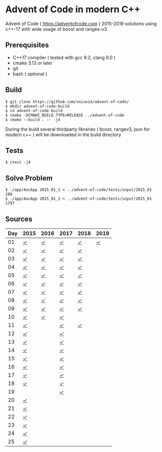 # Advent of Code in modern C++

Advent of Code ( https://adventofcode.com ) 2015-2019 solutions using c++-17 with wide usage of boost and ranges-v3

Prerequisites
-----

* C++17 compiler ( tested with gcc 9.2, clang 9.0 )
* cmake 3.13 or later
* git
* bash ( optional )

Build
-----

    $ git clone https://github.com/voivoid/advent-of-code/
    $ mkdir advent-of-code-build
    $ cd advent-of-code-build
    $ cmake -DCMAKE_BUILD_TYPE=RELEASE ../advent-of-code
    $ cmake --build . -- -j4


During the build several thirdparty libraries ( boost, rangev3, json for modern c++ ) will be downloaded in the build directory

Tests
-----

    $ ctest -j4

Solve Problem
-----

    $ ./app/AocApp 2015_01_1 < ../advent-of-code/tests/input/2015_01
    280
    $ ./app/AocApp 2015_01_2 < ../advent-of-code/tests/input/2015_01
    1797

Sources
-----

Day | 2015 | 2016 | 2017 | 2018 | 2019 |
--- | ---- | ---- | ---- | ---- | ---- |
01  | [✓](https://github.com/voivoid/advent-of-code/blob/master/problems/src/2015/problem_01.cpp)     | [✓](https://github.com/voivoid/advent-of-code/blob/master/problems/src/2016/problem_01.cpp)     | [✓](https://github.com/voivoid/advent-of-code/blob/master/problems/src/2017/problem_01.cpp)     | [✓](https://github.com/voivoid/advent-of-code/blob/master/problems/src/2018/problem_01.cpp)     | [✓](https://github.com/voivoid/advent-of-code/blob/master/problems/src/2019/problem_01.cpp)
02  | [✓](https://github.com/voivoid/advent-of-code/blob/master/problems/src/2015/problem_02.cpp)     | [✓](https://github.com/voivoid/advent-of-code/blob/master/problems/src/2016/problem_02.cpp)     | [✓](https://github.com/voivoid/advent-of-code/blob/master/problems/src/2017/problem_02.cpp)     | [✓](https://github.com/voivoid/advent-of-code/blob/master/problems/src/2018/problem_02.cpp)     |
03  | [✓](https://github.com/voivoid/advent-of-code/blob/master/problems/src/2015/problem_03.cpp)     | [✓](https://github.com/voivoid/advent-of-code/blob/master/problems/src/2016/problem_03.cpp)     | [✓](https://github.com/voivoid/advent-of-code/blob/master/problems/src/2017/problem_03.cpp)     | [✓](https://github.com/voivoid/advent-of-code/blob/master/problems/src/2018/problem_03.cpp)     |
04  | [✓](https://github.com/voivoid/advent-of-code/blob/master/problems/src/2015/problem_04.cpp)     | [✓](https://github.com/voivoid/advent-of-code/blob/master/problems/src/2016/problem_04.cpp)     | [✓](https://github.com/voivoid/advent-of-code/blob/master/problems/src/2017/problem_04.cpp)     | [✓](https://github.com/voivoid/advent-of-code/blob/master/problems/src/2018/problem_04.cpp)     |
05  | [✓](https://github.com/voivoid/advent-of-code/blob/master/problems/src/2015/problem_05.cpp)     | [✓](https://github.com/voivoid/advent-of-code/blob/master/problems/src/2016/problem_05.cpp)     | [✓](https://github.com/voivoid/advent-of-code/blob/master/problems/src/2017/problem_05.cpp)     | [✓](https://github.com/voivoid/advent-of-code/blob/master/problems/src/2018/problem_05.cpp)     |
06  | [✓](https://github.com/voivoid/advent-of-code/blob/master/problems/src/2015/problem_06.cpp)     | [✓](https://github.com/voivoid/advent-of-code/blob/master/problems/src/2016/problem_06.cpp)     | [✓](https://github.com/voivoid/advent-of-code/blob/master/problems/src/2017/problem_06.cpp)     | [✓](https://github.com/voivoid/advent-of-code/blob/master/problems/src/2018/problem_06.cpp)     |
07  | [✓](https://github.com/voivoid/advent-of-code/blob/master/problems/src/2015/problem_07.cpp)     | [✓](https://github.com/voivoid/advent-of-code/blob/master/problems/src/2016/problem_07.cpp)     | [✓](https://github.com/voivoid/advent-of-code/blob/master/problems/src/2017/problem_07.cpp)     | [✓](https://github.com/voivoid/advent-of-code/blob/master/problems/src/2018/problem_07.cpp)     |
08  | [✓](https://github.com/voivoid/advent-of-code/blob/master/problems/src/2015/problem_08.cpp)     | [✓](https://github.com/voivoid/advent-of-code/blob/master/problems/src/2016/problem_08.cpp)     | [✓](https://github.com/voivoid/advent-of-code/blob/master/problems/src/2017/problem_08.cpp)     | [✓](https://github.com/voivoid/advent-of-code/blob/master/problems/src/2018/problem_08.cpp)     |
09  | [✓](https://github.com/voivoid/advent-of-code/blob/master/problems/src/2015/problem_09.cpp)     | [✓](https://github.com/voivoid/advent-of-code/blob/master/problems/src/2016/problem_09.cpp)     | [✓](https://github.com/voivoid/advent-of-code/blob/master/problems/src/2017/problem_09.cpp)     | [✓](https://github.com/voivoid/advent-of-code/blob/master/problems/src/2018/problem_09.cpp)     |
10  | [✓](https://github.com/voivoid/advent-of-code/blob/master/problems/src/2015/problem_10.cpp)     | [✓](https://github.com/voivoid/advent-of-code/blob/master/problems/src/2016/problem_10.cpp)     | [✓](https://github.com/voivoid/advent-of-code/blob/master/problems/src/2017/problem_10.cpp)     |      |
11  | [✓](https://github.com/voivoid/advent-of-code/blob/master/problems/src/2015/problem_11.cpp)     |      | [✓](https://github.com/voivoid/advent-of-code/blob/master/problems/src/2017/problem_11.cpp)     | [✓](https://github.com/voivoid/advent-of-code/blob/master/problems/src/2018/problem_11.cpp)     |
12  | [✓](https://github.com/voivoid/advent-of-code/blob/master/problems/src/2015/problem_12.cpp)     |      | [✓](https://github.com/voivoid/advent-of-code/blob/master/problems/src/2017/problem_12.cpp)     |      |
13  | [✓](https://github.com/voivoid/advent-of-code/blob/master/problems/src/2015/problem_13.cpp)     |      | [✓](https://github.com/voivoid/advent-of-code/blob/master/problems/src/2017/problem_13.cpp)     |      |
14  | [✓](https://github.com/voivoid/advent-of-code/blob/master/problems/src/2015/problem_14.cpp)     |      | [✓](https://github.com/voivoid/advent-of-code/blob/master/problems/src/2017/problem_14.cpp)     |      |
15  | [✓](https://github.com/voivoid/advent-of-code/blob/master/problems/src/2015/problem_15.cpp)     |      | [✓](https://github.com/voivoid/advent-of-code/blob/master/problems/src/2017/problem_15.cpp)     |      |
16  | [✓](https://github.com/voivoid/advent-of-code/blob/master/problems/src/2015/problem_16.cpp)     |      | [✓](https://github.com/voivoid/advent-of-code/blob/master/problems/src/2017/problem_16.cpp)     |      |
17  | [✓](https://github.com/voivoid/advent-of-code/blob/master/problems/src/2015/problem_17.cpp)     |      | [✓](https://github.com/voivoid/advent-of-code/blob/master/problems/src/2017/problem_17.cpp)     |      |
18  | [✓](https://github.com/voivoid/advent-of-code/blob/master/problems/src/2015/problem_18.cpp)     |      | [✓](https://github.com/voivoid/advent-of-code/blob/master/problems/src/2017/problem_18.cpp)     |      |
19  |      |      | [✓](https://github.com/voivoid/advent-of-code/blob/master/problems/src/2017/problem_19.cpp)     |      |
20  | [✓](https://github.com/voivoid/advent-of-code/blob/master/problems/src/2015/problem_20.cpp)     |      |      |      |
21  | [✓](https://github.com/voivoid/advent-of-code/blob/master/problems/src/2015/problem_21.cpp)     |      |      |      |
22  | [✓](https://github.com/voivoid/advent-of-code/blob/master/problems/src/2015/problem_22.cpp)     |      |      |      |
23  | [✓](https://github.com/voivoid/advent-of-code/blob/master/problems/src/2015/problem_23.cpp)     |      |      |      |
24  | [✓](https://github.com/voivoid/advent-of-code/blob/master/problems/src/2015/problem_24.cpp)     |      |      |      |
25  | [✓](https://github.com/voivoid/advent-of-code/blob/master/problems/src/2015/problem_25.cpp)     |      |      |      |
